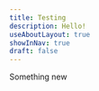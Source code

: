 ```yaml
---
title: Testing
description: Hello!
useAboutLayout: true
showInNav: true
draft: false
---
```


Something new
